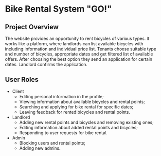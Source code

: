 # Bike Rental System "GO!"
## Project Overview
The website provides an opportunity to rent bicycles of various types. It works like a platform, where landlords can list available bicycles with including information and individual price list. Tenants choose suitable type and number of bicycles, appropriate dates and get filtered list of available offers. After choosing the best option they send an application for certain dates. Landlord confirms the application.
## User Roles
- Client
  - Editing personal information in the profile;
  - Viewing information about available bicycles and rental points;
  - Searching and applying for bike rental for specific dates;
  - Leaving feedback for rented bicycles and rental points.
- Landlord
  - Adding new rental points and bicycles and removing existing ones;
  - Editing information about added rental points and bicycles;
  - Responding to user requests for bike rental.
- Admin
  - Blocking users and rental points;
  - Adding new admins.
